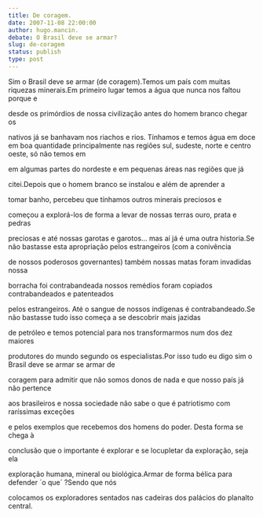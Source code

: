 ```yaml
---
title: De coragem.
date: 2007-11-08 22:00:00
author: hugo.mancin.
debate: O Brasil deve se armar?
slug: de-coragem
status: publish 
type: post
---
```


  

  

Sim o Brasil deve se armar (de coragem).Temos um país com muitas riquezas minerais.Em primeiro lugar temos a água que nunca nos faltou porque e  

desde os primórdios de nossa civilização antes do homem branco chegar os  

nativos já se banhavam nos riachos e rios. Tínhamos e temos água em doce em boa quantidade principalmente nas regiões sul, sudeste, norte e centro oeste, só não temos em  

em algumas partes do nordeste e em pequenas áreas nas regiões que já  

citei.Depois que o homem branco se instalou e além de aprender a  

tomar banho, percebeu que tínhamos outros minerais preciosos e  

começou a explorá-los de forma a levar de nossas terras ouro, prata e pedras  

preciosas e até nossas garotas e garotos... mas aí já é uma outra historia.Se não bastasse esta apropriação pelos estrangeiros (com a conivência  

de nossos poderosos governantes) também nossas matas foram invadidas nossa  

borracha foi contrabandeada nossos remédios foram copiados contrabandeados e patenteados  

pelos estrangeiros. Até o sangue de nossos indígenas é contrabandeado.Se não bastasse tudo isso começa a se descobrir mais jazidas  

de petróleo e temos potencial para nos transformarmos num dos dez maiores  

produtores do mundo segundo os especialistas.Por isso tudo eu digo sim o Brasil deve se armar se armar de  

coragem para admitir que não somos donos de nada e que nosso país já não pertence  

aos brasileiros e nossa sociedade não sabe o que é patriotismo com raríssimas exceções  

e pelos exemplos que recebemos dos homens do poder. Desta forma se chega à  

conclusão que o importante é explorar e se locupletar da exploração, seja ela  

exploração humana, mineral ou biológica.Armar de forma bélica para defender ´o que´ ?Sendo que nós  

colocamos os exploradores sentados nas cadeiras dos palácios do planalto central.  

  

